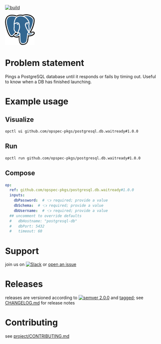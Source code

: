 [![build](https://github.com/opspec-pkgs/postgresql.db.waitready/actions/workflows/build.yml/badge.svg)](https://github.com/opspec-pkgs/postgresql.db.waitready/actions/workflows/build.yml)


<img src="icon.svg" alt="icon" height="100px">

# Problem statement

Pings a PostgreSQL database until it responds or fails by timing out. Useful to know when a DB has finished launching.

# Example usage

## Visualize

```shell
opctl ui github.com/opspec-pkgs/postgresql.db.waitready#1.0.0
```

## Run

```
opctl run github.com/opspec-pkgs/postgresql.db.waitready#1.0.0
```

## Compose

```yaml
op:
  ref: github.com/opspec-pkgs/postgresql.db.waitready#1.0.0
  inputs:
    dbPassword:  # 👈 required; provide a value
    dbSchema:  # 👈 required; provide a value
    dbUsername:  # 👈 required; provide a value
  ## uncomment to override defaults
  #   dbHostname: "postgresql-db"
  #   dbPort: 5432
  #   timeout: 60
```

# Support

join us on
[![Slack](https://img.shields.io/badge/slack-opctl-E01563.svg)](https://join.slack.com/t/opctl/shared_invite/zt-51zodvjn-Ul_UXfkhqYLWZPQTvNPp5w)
or
[open an issue](https://github.com/opspec-pkgs/postgresql.db.waitready/issues)

# Releases

releases are versioned according to
[![semver 2.0.0](https://img.shields.io/badge/semver-2.0.0-brightgreen.svg)](http://semver.org/spec/v2.0.0.html)
and [tagged](https://git-scm.com/book/en/v2/Git-Basics-Tagging); see
[CHANGELOG.md](CHANGELOG.md) for release notes

# Contributing

see
[project/CONTRIBUTING.md](https://github.com/opspec-pkgs/project/blob/main/CONTRIBUTING.md)

